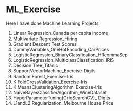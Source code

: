 # ML_Exercise
Here I have done Machine Learning Projects
1. Linear Regression_Canada per capita income
2. Multivariate Regression_Hiring
3. Gradient Descent_Test Scores
4. DummyVariables_OneHotEncoding_CarPrices
5. LogisticRegression_BinaryClassfication_HRcommaSep
6. LogisticRegression_MulticlassClassfication_IRIS
7. Decision Tree_Titanic
8. SupportVectorMachine_Exercise-Digits
9. Random Forest_Exercise-Iris
10. K FoldCrossValidation_Exercise-Iris
11. K MeansClusteringAlgorithm_Exercise-Iris
12. NaiveBayesClassifierAlgorithm_WineDataset
13. HyperParameterTuning(GridSearchCV)_ Digits
14. L1andL2 Regularization_Melbourne House Price

